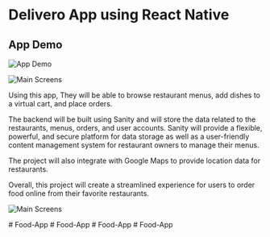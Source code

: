 
# Delivero App using React Native

## App Demo
![App Demo](https://github.com/akki251/Food-Delivery-App-React-Native/blob/master/app%20video%20record%20gif.gif)

![Main Screens](https://github.com/akki251/Food-Delivery-App---React-Native/blob/master/First%20Shot.png)


Using this app, They will be able to browse restaurant menus, add dishes to a virtual cart, and place orders.

The backend will be built using Sanity and will store the data related to the restaurants, menus, orders, and user accounts. Sanity will provide a flexible, powerful, and secure platform for data storage as well as a user-friendly content management system for restaurant owners to manage their menus. 

The project will also integrate with Google Maps to provide location data for restaurants. 

Overall, this project will create a streamlined experience for users to order food online from their favorite restaurants.

![Main Screens](https://github.com/akki251/Food-Delivery-App---React-Native/blob/master/Second.png)


#   F o o d - A p p  
 #   F o o d - A p p  
 #   F o o d - A p p  
 #   F o o d - A p p  
 